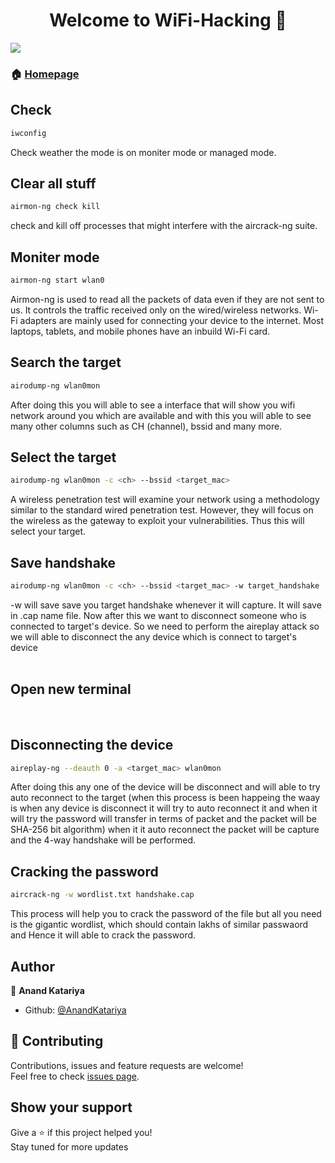 <h1 align="center">Welcome to WiFi-Hacking 👋</h1>
<p>
  <img src="https://img.shields.io/badge/version-0.1-blue.svg?cacheSeconds=2592000" />
</p>

> 
### 🏠 [Homepage](https://github.com/AnandKatariya?tab=repositories)
## Check
```sh
iwconfig
```
Check weather the mode is on moniter mode or managed mode.
## Clear all stuff

```sh
airmon-ng check kill
```
check and kill off processes that might interfere with the aircrack-ng suite.
## Moniter mode

```sh
airmon-ng start wlan0
```
Airmon-ng is used to read all the packets of data even if they are not sent to us. It controls the traffic received only on the wired/wireless networks. Wi-Fi adapters are mainly used for connecting your device to the internet. Most laptops, tablets, and mobile phones have an inbuild Wi-Fi card.
## Search the target

```sh
airodump-ng wlan0mon
```
After doing this you will able to see a interface that will show you wifi network around you which are available and with this you will able to see many other columns such as CH (channel), bssid and many more.
## Select the target

```sh
airodump-ng wlan0mon -c <ch> --bssid <target_mac>
```
A wireless penetration test will examine your network using a methodology similar to the standard wired penetration test. However, they will focus on the wireless as the gateway to exploit your vulnerabilities. Thus this will select your target.
## Save handshake

```sh
airodump-ng wlan0mon -c <ch> --bssid <target_mac> -w target_handshake
```
-w will save save you target handshake whenever it will capture. It will save in .cap name file. Now after this we want to disconnect someone who is connected to target's device. So we need to perform the aireplay attack so we will able to disconnect the any device which is connect to target's device  
<br>


## Open new terminal
<br>



## Disconnecting the device

```sh
aireplay-ng --deauth 0 -a <target_mac> wlan0mon
```
After doing this any one of the device will be disconnect and will able to try auto reconnect to the target (when this process is been happeing the waay is when any device is disconnect it will try to auto reconnect it and when it will try the password will transfer in terms of packet and the packet will be
SHA-256 bit algorithm) when it it auto reconnect the packet will be capture and the 4-way handshake will be performed.
## Cracking the password

```sh
aircrack-ng -w wordlist.txt handshake.cap
```
This process will help you to crack the password of the file but all you need is the gigantic wordlist, which should contain lakhs of similar passwaord and Hence it will able to crack the password.
## Author

👤 **Anand Katariya**

* Github: [@AnandKatariya](https://github.com/AnandKatariya)

## 🤝 Contributing

Contributions, issues and feature requests are welcome!<br />Feel free to check [issues page](https://github.com/AnandKatariya/WiFi-Hacking/issues).

## Show your support

Give a ⭐️ if this project helped you! <br>
Stay tuned for more updates
